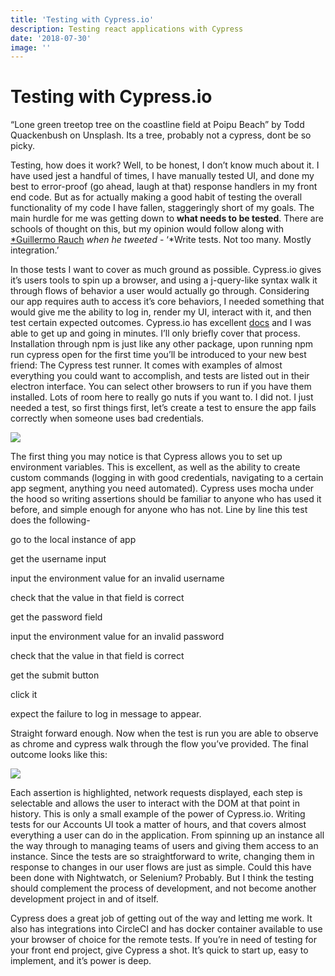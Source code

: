 ```yaml
---
title: 'Testing with Cypress.io'
description: Testing react applications with Cypress
date: '2018-07-30'
image: ''
---
```


# Testing with Cypress.io

“Lone green treetop tree on the coastline field at Poipu Beach” by Todd Quackenbush on Unsplash. Its a tree, probably not a cypress, dont be so picky.

Testing, how does it work? Well, to be honest, I don’t know much about it. I have used jest a handful of times, I have manually tested UI, and done my best to error-proof (go ahead, laugh at that) response handlers in my front end code. But as for actually making a good habit of testing the overall functionality of my code I have fallen, staggeringly short of my goals. The main hurdle for me was getting down to **what needs to be tested**. There are schools of thought on this, but my opinion would follow along with [\*Guillermo Rauch](undefined) _when he tweeted_ - ‘\*Write tests. Not too many. Mostly integration.’

In those tests I want to cover as much ground as possible. Cypress.io gives it’s users tools to spin up a browser, and using a j-query-like syntax walk it through flows of behavior a user would actually go through. Considering our app requires auth to access it’s core behaviors, I needed something that would give me the ability to log in, render my UI, interact with it, and then test certain expected outcomes. Cypress.io has excellent [docs](https://docs.cypress.io/) and I was able to get up and going in minutes. I’ll only briefly cover that process. Installation through npm is just like any other package, upon running npm run cypress open for the first time you’ll be introduced to your new best friend: The Cypress test runner. It comes with examples of almost everything you could want to accomplish, and tests are listed out in their electron interface. You can select other browsers to run if you have them installed. Lots of room here to really go nuts if you want to. I did not. I just needed a test, so first things first, let’s create a test to ensure the app fails correctly when someone uses bad credentials.

![](https://cdn-images-1.medium.com/max/3064/1*oWxTwxSRwbGIelUQlq7M7g.png)

The first thing you may notice is that Cypress allows you to set up environment variables. This is excellent, as well as the ability to create custom commands (logging in with good credentials, navigating to a certain app segment, anything you need automated). Cypress uses mocha under the hood so writing assertions should be familiar to anyone who has used it before, and simple enough for anyone who has not. Line by line this test does the following-

go to the local instance of app

get the username input

input the environment value for an invalid username

check that the value in that field is correct

get the password field

input the environment value for an invalid password

check that the value in that field is correct

get the submit button

click it

expect the failure to log in message to appear.

Straight forward enough. Now when the test is run you are able to observe as chrome and cypress walk through the flow you’ve provided. The final outcome looks like this:

![](https://cdn-images-1.medium.com/max/2156/1*DoEULqX0JKUFKyr-iDl7SA.png)

Each assertion is highlighted, network requests displayed, each step is selectable and allows the user to interact with the DOM at that point in history. This is only a small example of the power of Cypress.io. Writing tests for our Accounts UI took a matter of hours, and that covers almost everything a user can do in the application. From spinning up an instance all the way through to managing teams of users and giving them access to an instance. Since the tests are so straightforward to write, changing them in response to changes in our user flows are just as simple. Could this have been done with Nightwatch, or Selenium? Probably. But I think the testing should complement the process of development, and not become another development project in and of itself.

Cypress does a great job of getting out of the way and letting me work. It also has integrations into CircleCI and has docker container available to use your browser of choice for the remote tests. If you’re in need of testing for your front end project, give Cypress a shot. It’s quick to start up, easy to implement, and it’s power is deep.

